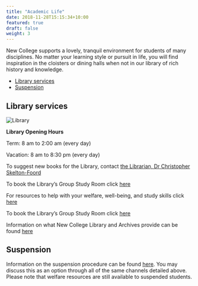 ```yaml
---
title: "Academic Life"
date: 2018-11-28T15:15:34+10:00
featured: true
draft: false
weight: 3
---
```


New College supports a lovely, tranquil environment for students of many disciplines. No matter your learning style or pursuit in life, you will find inspiration in the cloisters or dining halls when not in our library of rich history and knowledge.

- [Library services](#library-services)
- [Suspension](#suspension)

## Library services

![Library](/images/nc/library.jpeg)

<b>Library Opening Hours</b>

Term: 8 am to 2:00 am (every day)

Vacation: 8 am to 8:30 pm (every day)

To suggest new books for the Library, contact [the Librarian, Dr Christopher Skelton-Foord](christopher.skelton-foord@new.ox.ac.uk)

To book the Library’s Group Study Room click [here](https://www.new.ox.ac.uk/library-group-study-room)

For resources to help with your welfare, well-being, and study skills click [here](https://www.new.ox.ac.uk/student-welfare-and-study-skills-collection)

To book the Library’s Group Study Room click [here](https://www.new.ox.ac.uk/library-group-study-room)

Information on what New College Library and Archives provide can be found [here](https://www.new.ox.ac.uk/library-and-archives)


## Suspension
Information on the suspension procedure can be found [here](https://www.new.ox.ac.uk/sites/default/files/2019-08/Suspension%20policy%202019.pdf). You may discuss this as an option through all of the same channels detailed above. Please note that welfare resources are still available to suspended students.





